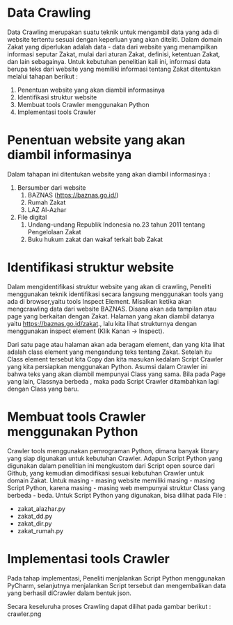 # Data Crawling
Data Crawling merupakan suatu teknik untuk mengambil data yang ada di website tertentu sesuai dengan keperluan yang akan diteliti. Dalam 
domain Zakat yang diperlukan adalah data - data dari website yang menampilkan informasi seputar Zakat, mulai dari aturan Zakat, definisi, ketentuan Zakat,
dan lain sebagainya. 
Untuk kebutuhan penelitian kali ini, informasi data berupa teks dari website yang memiliki informasi tentang Zakat ditentukan melalui tahapan berikut :
1. Penentuan website yang akan diambil informasinya
2. Identifikasi struktur website
3. Membuat tools Crawler menggunakan Python
4. Implementasi tools Crawler 

# Penentuan website yang akan diambil informasinya
Dalam tahapan ini ditentukan website yang akan diambil informasinya :
1. Bersumber dari website
	1. BAZNAS (https://baznas.go.id/)
	2. Rumah Zakat
	3. LAZ Al-Azhar
2. File digital
	1. Undang-undang Republik Indonesia no.23 tahun 2011 tentang Pengelolaan Zakat
	2. Buku hukum zakat dan wakaf terkait bab Zakat

# Identifikasi struktur website

Dalam mengidentifikasi struktur website yang akan di crawling, Peneliti menggunakan teknik identifikasi secara langsung menggunakan tools yang ada di browser,yaitu tools Inspect Element. 
Misalkan ketika akan mengcrawling data dari website BAZNAS. Disana akan ada tampilan atau page yang berkaitan dengan Zakat. Halaman yang akan diambil datanya yaitu 
https://baznas.go.id/zakat., lalu kita lihat strukturnya dengan menggunakan inspect element (Klik Kanan -> Inspect).

Dari satu page atau halaman akan ada beragam element, dan yang kita lihat adalah class element yang mengandung teks tentang Zakat.
Setelah itu Class element tersebut kita Copy dan kita masukan kedalam Script Crawler yang kita persiapkan menggunakan Python.
Asumsi dalam Crawler ini bahwa teks yang akan diambil mempunyai Class yang sama. Bila pada Page yang lain, Classnya berbeda , maka pada Script Crawler ditambahkan lagi dengan Class yang baru.



# Membuat tools Crawler menggunakan Python
Crawler tools menggunakan pemrograman Python, dimana banyak library yang siap digunakan untuk kebutuhan Crawler. 
Adapun Script Python yang digunakan dalam penelitian ini mengkustom dari Script open source dari Github, yang kemudian dimodifikasi sesuai kebutuhan
Crawler untuk domain Zakat.
Untuk masing - masing website memiliki masing - masing Script Python, karena masing - masing web mempunyai struktur Class yang berbeda - beda.
Untuk Script Python yang digunakan, bisa dilihat pada File :
- zakat_alazhar.py
- zakat_dd.py
- zakat_dir.py
- zakat_rumah.py

# Implementasi tools Crawler
Pada tahap implementasi, Peneliti menjalankan Script Python menggunakan PyCharm, selanjutnya menjalankan Script tersebut dan mengembalikan data 
yang berhasil diCrawler dalam bentuk json.

Secara keseluruha proses Crawling dapat dilihat pada gambar berikut : crawler.png
